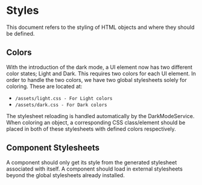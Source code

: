 # Styles
This document refers to the styling of HTML objects and where they should be defined.

## Colors
With the introduction of the dark mode, a UI element now has two different color states; Light and Dark. This requires two colors for each UI element. In order to handle the two colors, we have two global stylesheets solely for coloring. These are located at:
- `/assets/light.css - For Light colors`
- `/assets/dark.css - For Dark colors`

The stylesheet reloading is handled automatically by the DarkModeService. When coloring an object, a corresponding CSS class/element should be placed in both of these stylesheets with defined colors respectively.

## Component Stylesheets
A component should only get its style from the generated stylesheet associated with itself. A component should load in external stylesheets beyond the global stylesheets already installed. 
